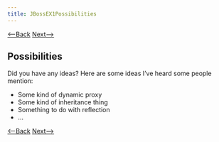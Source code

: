 ```yaml
---
title: JBossEX1Possibilities
---
```

[<--Back](JBossEX1FormTheory) [Next-->](JBossEX1WhatIsHappening)

## Possibilities
Did you have any ideas? Here are some ideas I’ve heard some people mention:
* Some kind of dynamic proxy
* Some kind of inheritance thing
* Something to do with reflection
* …

[<--Back](JBossEX1FormTheory) [Next-->](JBossEX1WhatIsHappening)
